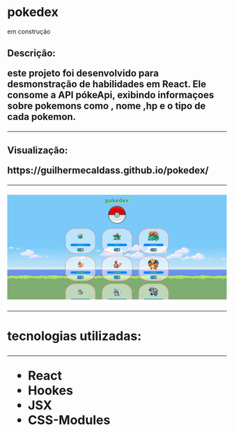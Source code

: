 # pokedex
<p>em construção

<h2>Descrição:
<p>este projeto foi desenvolvido para desmonstração de habilidades em React. Ele consome a API pókeApi, exibindo informaçoes sobre pokemons como , nome ,hp e o tipo de cada pokemon.

<hr>
<h2>Visualização:
<p> https://guilhermecaldass.github.io/pokedex/
<hr>
<img src ="my-app/src/imgs/capaproj.png" alt="">
<hr>
<h1>tecnologias utilizadas:
<hr>
<ul>
<li>React
<li>Hookes
<li>JSX
<li>CSS-Modules
<ul>
